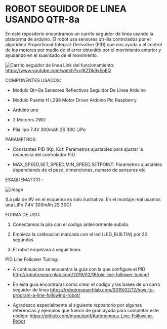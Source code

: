 # ROBOT SEGUIDOR DE LINEA USANDO QTR-8a

En este repositorio encontramos un carrito seguidor de linea usando la plataorma de arduino. El robot usa sensores qtr-8a controlados por el algoridmo Proportional-Integral-Derivative (PID) que nos ayuda a el control de los motores por medio de el error obtenido por el movimiento anterior y ayudando en el suavisado de el movimiento.


![Carrito seguidor de linea](https://github.com/user-attachments/assets/bd976919-36d6-4c02-91b1-92f356779255)
Link del funcionamiento: https://www.youtube.com/watch?v=fKZDk9xEpEQ

COMPONENTES USADOS:


* Modulo Qtr-8a Sensores Reflectivos Seguidor De Linea Arduino

* Modulo Puente H L298 Motor Driver Arduino Pic Raspberry

* Arduino uno

* 2 Motores 2WD

* Pila lipo 7.4V 300mAh 2S 30C LiPo

PARAMETROS:

* Constantes PID (Kp, Kd): Parámetros ajustables para ajustar la respuesta del controlador PID

* MAX_SPEED,SET_SPEED,MIN_SPEED,SETPOINT: Parametros ajustables dependiendo de el peso, dimenciones, numero de sensores etc


ESAQUEMATICO :

![image](https://github.com/user-attachments/assets/2b115897-6714-401f-acd8-ccc7f034ada7)

(La pila de 9V en el esquema es solo ilustrativa. En el montaje real usamos una LiPo 7.4V 300mAh 2S 30C)


FORMA DE USO:

1. Conectamos la pila con el codigo anteriormente subido.
   
3. Empieza la calibracion marcada con el led (LED_BUILTIN) por 20 segundos
   
5. El robot empezara a seguir linea.


PID Line Follower Tuning:

* A continuacion se encuentra la guia con la que configure el PID http://robotresearchlab.com/2019/02/16/pid-line-follower-tuning/

* En esta guia encontraras como crear el codigo y las bases de un carro seguidor de linea https://robotresearchlab.com/2019/02/12/how-to-program-a-line-following-robot/

* Agradezco especialmente al siguiente repositorio por algunas referencias y ejemplos que fueron de gran ayuda para completar este código: https://github.com/muquitarif/Autonomous-Line-Following-Robot

